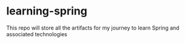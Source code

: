 # learning-spring
This repo will store all the artifacts for my journey to learn Spring and associated technologies
